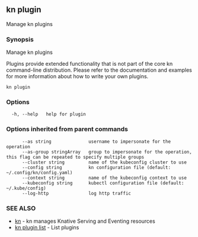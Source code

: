 ## kn plugin

Manage kn plugins

### Synopsis

Manage kn plugins

Plugins provide extended functionality that is not part of the core kn command-line distribution.
Please refer to the documentation and examples for more information about how to write your own plugins.

```
kn plugin
```

### Options

```
  -h, --help   help for plugin
```

### Options inherited from parent commands

```
      --as string              username to impersonate for the operation
      --as-group stringArray   group to impersonate for the operation, this flag can be repeated to specify multiple groups
      --cluster string         name of the kubeconfig cluster to use
      --config string          kn configuration file (default: ~/.config/kn/config.yaml)
      --context string         name of the kubeconfig context to use
      --kubeconfig string      kubectl configuration file (default: ~/.kube/config)
      --log-http               log http traffic
```

### SEE ALSO

* [kn](kn.md)	 - kn manages Knative Serving and Eventing resources
* [kn plugin list](kn_plugin_list.md)	 - List plugins

